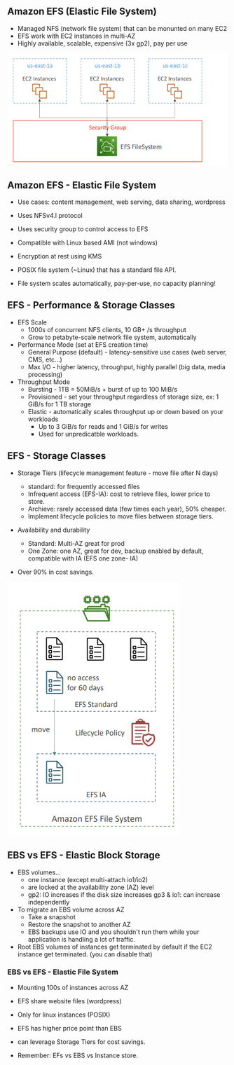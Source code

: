 
## Amazon EFS (Elastic File System)

- Managed NFS (network file system) that can be monunted on many EC2
- EFS work with EC2 instances in multi-AZ
- Highly available, scalable, expensive (3x gp2), pay per use

![alt text](../images/efs.png)

## Amazon EFS - Elastic File System

- Use cases: content management, web serving, data sharing, wordpress
- Uses NFSv4.l protocol
- Uses security group to control access to EFS
- Compatible with Linux based AMI (not windows)
- Encryption at rest using KMS

- POSIX file system (~Linux) that has a standard file API.
- File system scales automatically, pay-per-use, no capacity planning!

## EFS - Performance & Storage Classes

- EFS Scale
    - 1000s of concurrent NFS clients, 10 GB+ /s throughput
    - Grow to petabyte-scale network file system, automatically
- Performance Mode (set at EFS creation time)
    - General Purpose (default) - latency-sensitive use cases (web server, CMS, etc...)
    - Max I/O - higher latency, throughput, highly parallel (big data, media processing)
- Throughput Mode
    - Bursting - 1TB = 50MiB/s + burst of up to 100 MiB/s
    - Provisioned - set your throughput regardless of storage size, ex: 1 GiB/s for 1 TB storage
    - Elastic - automatically scales throughput up or down based on your workloads
        - Up to 3 GiB/s for reads and 1 GiB/s for writes
        - Used for unpredicatble workloads.

## EFS - Storage Classes

- Storage Tiers (lifecycle management feature - move file after N days)
    - standard: for frequently accessed files
    - Infrequent access (EFS-IA): cost to retrieve files, lower price to store.
    - Archieve: rarely accessed data (few times each year), 50% cheaper.
    - Implement lifecycle policies to move files between storage tiers.
- Availability and durability
    - Standard: Multi-AZ great for prod
    - One Zone: one AZ, great for dev, backup enabled by default, compatible with IA (EFS one zone- IA)

- Over 90% in cost savings.

![alt text](../images/efs-storage-class.png)

## EBS vs EFS - Elastic Block Storage

- EBS volumes...
    - one instance (except multi-attach io1/io2)
    - are locked at the availability zone (AZ) level
    - gp2: IO increases if the disk size increases
    gp3 & io1: can increase independently
- To migrate an EBS volume across AZ
    - Take a snapshot
    - Restore the snapshot to another AZ
    - EBS backups use IO and you shouldn't run them while your application is handling a lot of traffic.
- Root EBS volumes of instances get terminated by default if the EC2 instance get terminated. (you can disable that)

### EBS vs EFS - Elastic File System

- Mounting 100s of instances across AZ
- EFS share website files (wordpress)
- Only for linux instances (POSIX)

- EFS has higher price point than EBS
- can leverage Storage Tiers for cost savings.
- Remember: EFs vs EBS vs Instance store.